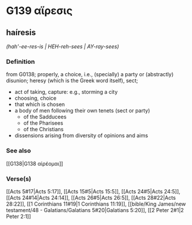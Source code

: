# G139 αἵρεσις

## haíresis

_(hah'-ee-res-is | HEH-reh-sees | AY-ray-sees)_

### Definition

from G0138; properly, a choice, i.e., (specially) a party or (abstractly) disunion; heresy (which is the Greek word itself), sect; 

- act of taking, capture: e.g., storming a city
- choosing, choice
- that which is chosen
- a body of men following their own tenets (sect or party)
  - of the Sadducees
  - of the Pharisees
  - of the Christians
- dissensions arising from diversity of opinions and aims

### See also

[[G138|G138 αἱρέομαι]]

### Verse(s)

[[Acts 5#17|Acts 5:17]], [[Acts 15#5|Acts 15:5]], [[Acts 24#5|Acts 24:5]], [[Acts 24#14|Acts 24:14]], [[Acts 26#5|Acts 26:5]], [[Acts 28#22|Acts 28:22]], [[1 Corinthians 11#19|1 Corinthians 11:19]], [[bible/King James/new testament/48 - Galatians/Galatians 5#20|Galatians 5:20]], [[2 Peter 2#1|2 Peter 2:1]]